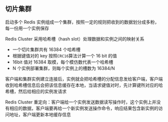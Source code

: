 ## 切片集群

启动多个 Redis 实例组成一个集群，按照一定的规则把收到的数据划分成多粉，每一份用一个实例保存

Redis Cluster 采用哈希槽（hash slot）处理数据和实例之间的映射关系
  - 一个切片集群共有 16384 个哈希槽
  - 根据键值对的 key 按照`CRC16`算法计算一个 16 bit 的值
  - 16bit 值对 16384 取模，每个模仿数代表一个哈希槽
  - N 个实例部署集群，则每个实例上的槽数为 16384/N

客户端和集群实例建立连接后，实例就会把哈希槽的分配信息发给客户端，客户端收到哈希槽信息后会把该信息缓存在本地，当请求键值对时，先计算键所对应的哈希槽，然后给相应的实例发请求

Redis Cluster 重定向：客户端给一个实例发送数据读写操作时，这个实例上并没有相应的数据，客户端要再给一个新实例发送操作命令，响应结果包含新实例的访问地址，客户端更新本地缓存信息
